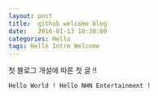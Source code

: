 ```yaml
---
layout: post
title:  github welcome blog
date:   2016-01-13 18:30:00
categories: Hello
tags: Hello Intro Welcome
---
```


첫 블로그 개설에 따른 첫 글 !!

    Hello World ! Hello NHN Entertainment !

